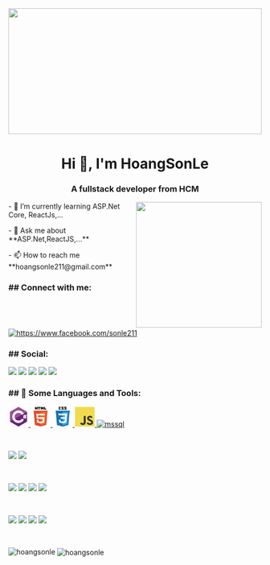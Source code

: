 <img src="https://www.arcanainfo.com/wp-content/uploads/2022/09/react-banner.jpg" height ="250px" width="100%"/>
<h1 align="center">Hi 👋, I'm HoangSonLe</h1>
<h3 align="center">A fullstack developer from HCM</h3>
<img align="right" src= "https://cdn.dribbble.com/users/1162077/screenshots/3848914/programmer.gif" width = "250px" height= "250px"/>
<p align="left">
- 🌱 I’m currently learning ASP.Net Core, ReactJs,...
</p>
<p align="left">
- 💬 Ask me about **ASP.Net,ReactJS,...** 
</p>
<p align="left">
- 📫 How to reach me
**hoangsonle211@gmail.com**
</p>

<h3 align="left">## Connect with me:</h3>
<p align="left">
    <a href="https://fb.com/https://www.facebook.com/sonle211" target="blank"
        ><img
            align="center"
            src="https://raw.githubusercontent.com/rahuldkjain/github-profile-readme-generator/master/src/images/icons/Social/facebook.svg"
            alt="https://www.facebook.com/sonle211"
            height="30"
            width="40"
    /></a>
</p>
<h3 align="left">## Social:</h3>
<p align="left">

![](https://img.shields.io/badge/Bitbucket-0747a6?style=for-the-badge&logo=bitbucket&logoColor=white)
![](https://img.shields.io/badge/Jira-0052CC?style=for-the-badge&logo=Jira&logoColor=white)
![](https://img.shields.io/badge/GitHub-100000?style=for-the-badge&logo=github&logoColor=white)
![](https://img.shields.io/badge/Sourcetree-0052CC?style=for-the-badge&logo=Sourcetree&logoColor=white)
![](https://img.shields.io/badge/Slack-4A154B?style=for-the-badge&logo=slack&logoColor=white)

</p>

<h3 align="left">## 🔧 Some Languages and Tools:</h3>
<p align="left">
    <a href="https://www.w3schools.com/cs/" target="_blank" rel="noreferrer">
        <img
            src="https://raw.githubusercontent.com/devicons/devicon/master/icons/csharp/csharp-original.svg"
            alt="csharp"
            width="40"
            height="40"
        />
    </a>
    <a href="https://www.w3.org/html/" target="_blank" rel="noreferrer">
        <img
            src="https://raw.githubusercontent.com/devicons/devicon/master/icons/html5/html5-original-wordmark.svg"
            alt="html5"
            width="40"
            height="40"
        />
    </a>
    <!-- CSS -->
    <a href="https://www.w3schools.com/css/" target="_blank" rel="noreferrer">
        <img
            src="https://raw.githubusercontent.com/devicons/devicon/master/icons/css3/css3-original-wordmark.svg"
            alt="css3"
            width="40"
            height="40"
        />
    </a>
    <a
        href="https://developer.mozilla.org/en-US/docs/Web/JavaScript"
        target="_blank"
        rel="noreferrer"
    >
        <img
            src="https://raw.githubusercontent.com/devicons/devicon/master/icons/javascript/javascript-original.svg"
            alt="javascript"
            width="40"
            height="40"
        />
    </a>
    <a
        href="https://www.microsoft.com/en-us/sql-server"
        target="_blank"
        rel="noreferrer"
    >
        <img
            src="https://www.svgrepo.com/show/303229/microsoft-sql-server-logo.svg"
            alt="mssql"
            width="40"
            height="40"
        />
    </a>
    <br/>
</p>

<br/>

![](https://img.shields.io/badge/.NET-5C2D91?style=for-the-badge&logo=.net&logoColor=white)
![](https://img.shields.io/badge/React-20232A?style=for-the-badge&logo=react&logoColor=61DAFB)

<br/>

![](https://img.shields.io/badge/Redux-593D88?style=for-the-badge&logo=redux&logoColor=white)
![](https://img.shields.io/badge/Material--UI-0081CB?style=for-the-badge&logo=material-ui&logoColor=white)
![](https://img.shields.io/badge/Sass-CC6699?style=for-the-badge&logo=sass&logoColor=white)
![](https://img.shields.io/badge/Bootstrap-563D7C?style=for-the-badge&logo=bootstrap&logoColor=white)

<br/>

![](https://img.shields.io/badge/Visual_Studio-5C2D91?style=flat&logo=visual%20studio&logoColor=white)
![](https://img.shields.io/badge/Visual_Studio_Code-0078D4?style=flat&logo=visualstudiocode&logoColor=#2496ED&color=2bbc8a)
![](https://img.shields.io/badge/Postman-blueviolet?style=flat&logo=postman&logoColor=#2496ED&color=2bbc8a)
![](https://img.shields.io/badge/Swagger-00B14F?style=flat&logo=swagger&logoColor=#2496ED&color=2bbc8a)

<br/>

<p>
    <img
        align="left"
        src="https://github-readme-stats.vercel.app/api/top-langs?username=hoangsonle&show_icons=true&locale=en&layout=compact"
        alt="hoangsonle"
    />
</p>

<p>
    &nbsp;<img
        align="center"
        src="https://github-readme-stats.vercel.app/api?username=hoangsonle&show_icons=true&locale=en"
        alt="hoangsonle"
    />
</p>

